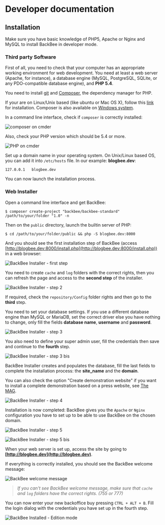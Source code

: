 # Developer documentation

## Installation

Make sure you have basic knowledge of PHP5, Apache or Nginx and MySQL to install BackBee in developer mode.

### Third party Software

First of all, you need to check that your computer has an appropriate working environment for web development. You need at least a web server (Apache, for instance), a database engine (MySQL, PostgreSQL, SQLite, or any PDO-compatible database engine), and **PHP 5.4**.

You need to install [git](http://git-scm.com/) and [Composer](https://getcomposer.org/), the dependency manager for PHP.

If your are on Linux/Unix based (like ubuntu or Mac OS X), follow this [link](https://getcomposer.org/doc/00-intro.md#globally) for installation. Composer is also available on [Windows system](https://getcomposer.org/doc/00-intro.md#installation-windows).

In a command line interface, check if ``composer`` is correctly installed:

![composer on cmder](http://i.imgur.com/xDZi6Sc.png "composer")

Also, check your PHP version which should be 5.4 or more.

![PHP on cmder](http://i.imgur.com/DkgQJz2.png "PHP")


Set up a domain name in your operating system.
On Unix/Linux based OS, you can add it into ``/etc/hosts`` file. In our example: **blogbee.dev**:

    127.0.0.1   blogbee.dev


You can now launch the installation process.

### Web Installer

Open a command line interface and get BackBee:

    $ composer create-project "backbee/backbee-standard" /path/to/your/folder "1.0" -n

Then on the ``public`` directory, launch the builtin server of PHP:

    $ cd /path/to/your/folder/public && php -S blogbee.dev:8000

And you should see the first installation step of BackBee (access [http://blogbee.dev:8000/install.php](http://blogbee.dev:8000/install.php)) in a web browser:

![BackBee Installer - first step](http://i.imgur.com/saok4nc.png "BackBee Installer - first step")

You need to create ``cache`` and ``log`` folders with the correct rights, then you can refresh the page and access to the **second step** of the installer.

![BackBee Installer - step 2](http://i.imgur.com/pvaDJIH.png "BackBee Installer - step 2")

If required, check the ``repository/Config`` folder rights and then go to the **third** step.

You need to set your database settings. If you use a different database engine than MySQL or MariaDB, set the correct driver else you have nothing to change, only fill the fields **database name**, **username** and **password**.

![BackBee Installer - step 3](http://i.imgur.com/f6ejuwI.png "BackBee Installer - step 3")

You also need to define your super admin user, fill the credentials then save and continue to the **fourth** step.

![BackBee Installer - step 3 bis](http://i.imgur.com/ZENfnSS.png "BackBee Installer - step 3 bis")

BackBee Installer creates and populates the database, fill the last fields to complete the installation process: the **site_name** and the **domain**.

You can also check the option "Create demonstration website" if you want to install a complete demonstration based on a press website, see [The MAG](http://early.backbee.com/).

![BackBee Installer - step 4](http://i.imgur.com/BcZ3RNA.png "BackBee Installer - step 4")

Installation is now completed: BackBee gives you the ``Apache`` or ``Nginx`` configuration you have to set up to be able to use BackBee on the chosen domain.

![BackBee Installer - step 5](http://i.imgur.com/T13tVjT.png "BackBee Installer - step 5")

![BackBee Installer - step 5 bis](http://i.imgur.com/ePKuLX5.png "BackBee Installer - step 5 bis")

When your web server is set up, access the site by going to **[http://blogbee.dev](http://blogbee.dev)**.

If everything is correctly installed, you should see the BackBee welcome message:

![BackBee welcome message](http://i.imgur.com/rWY8IQk.png "BackBee welcome message")


> *If you can't see BackBee welcome message, make sure that ``cache`` and ``log`` folders have the correct rights. (755 or 777)*


You can now enter your new backoffice buy pressing  ``CTRL + ALT + B``. Fill the login dialog with the credentials you have set up in the fourth step.

![BackBee Installed - Edition mode](http://i.imgur.com/6NUBWCG.png "BackBee Installed - Edition mode")
